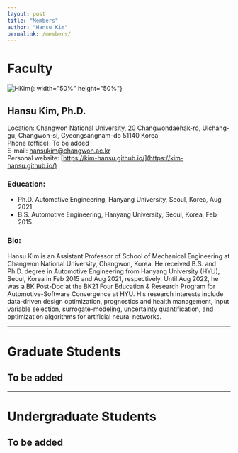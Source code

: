 ```yaml
---
layout: post
title: "Members"
author: "Hansu Kim"
permalink: /members/
---
```


# Faculty   
   
![HKim](https://user-images.githubusercontent.com/54526956/185015952-2b93fed0-d64c-4fe7-b2d5-03f732a21a7b.jpg){: width="50%" height="50%"}   
      
## Hansu Kim, Ph.D.
Location: Changwon National University, 20 Changwondaehak-ro, Uichang-gu, Changwon-si, Gyeongsangnam-do 51140 Korea   
Phone (office): To be added   
E-mail: [hansukim@changwon.ac.kr](mailto:hansukim@changwon.ac.kr)   
Personal website: [https://kim-hansu.github.io/](https://kim-hansu.github.io/)   
   
### Education:   
* Ph.D. Automotive Engineering, Hanyang University, Seoul, Korea, Aug 2021   
* B.S. Automotive Engineering, Hanyang University, Seoul, Korea, Feb 2015   

### Bio:   
Hansu Kim is an Assistant Professor of School of Mechanical Engineering at Changwon National University, Changwon, Korea. He received B.S. and Ph.D. degree in Automotive Engineering from Hanyang University (HYU), Seoul, Korea in Feb 2015 and Aug 2021, respectively. Until Aug 2022, he was a BK Post-Doc at the BK21 Four Education & Research Program for Automotive-Software Convergence at HYU. His research interests include data-driven design optimization, prognostics and health management, input variable selection, surrogate-modeling, uncertainty quantification, and optimization algorithms for artificial neural networks.

***
   
# Graduate Students   
## To be added   
   
***
   
# Undergraduate Students   
## To be added   
